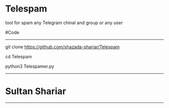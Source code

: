 # Telespam

tool for spam any Telegram chinal and group or any user

#Code
_______________________________________________________
git clone https://github.com/shazada-shariar/Telespam



cd Telespam



python3 Telespamer.py


_______________________________________________________

# Sultan Shariar

______________________________________________________
